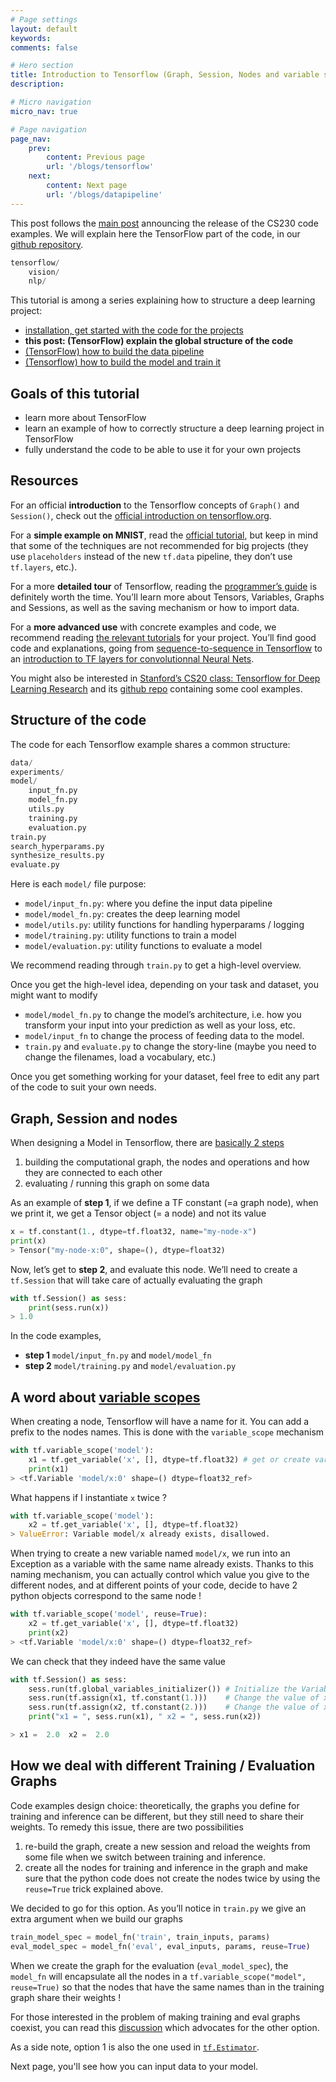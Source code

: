 ```yaml
---
# Page settings
layout: default
keywords:
comments: false

# Hero section
title: Introduction to Tensorflow (Graph, Session, Nodes and variable scope)
description: 

# Micro navigation
micro_nav: true

# Page navigation
page_nav:
    prev:
        content: Previous page
        url: '/blogs/tensorflow'
    next:
        content: Next page
        url: '/blogs/datapipeline'
---
```


This post follows the [main post](/blog/tips) announcing the release of the CS230 code examples. We will explain here the TensorFlow part of the code, in our [github repository](https://github.com/cs230-stanford/cs230-code-examples/tree/master/tensorflow).

```python
tensorflow/
    vision/
    nlp/
```

This tutorial is among a series explaining how to structure a deep learning project:
- [installation, get started with the code for the projects](/blog/tips)
- **this post: (TensorFlow) explain the global structure of the code**
- [(TensorFlow) how to build the data pipeline](/blog/datapipeline)
- [(Tensorflow) how to build the model and train it](/blog/createtrainmodel) 

## **Goals of this tutorial**
- learn more about TensorFlow
- learn an example of how to correctly structure a deep learning project in TensorFlow
- fully understand the code to be able to use it for your own projects 

## **Resources**

For an official **introduction** to the Tensorflow concepts of `Graph()` and `Session()`, check out the [official introduction on tensorflow.org](https://www.tensorflow.org/tutorials/#tensorflow_core_tutorial).

For a **simple example on MNIST**, read the [official tutorial](https://www.tensorflow.org/tutorials/), but keep in mind that some of the techniques are not recommended for big projects (they use `placeholders` instead of the new `tf.data` pipeline, they don’t use `tf.layers`, etc.).

For a more **detailed tour** of Tensorflow, reading the [programmer’s guide](https://www.tensorflow.org/guide/) is definitely worth the time. You’ll learn more about Tensors, Variables, Graphs and Sessions, as well as the saving mechanism or how to import data.

For a **more advanced use** with concrete examples and code, we recommend reading [the relevant tutorials](https://www.tensorflow.org/tutorials/) for your project. You’ll find good code and explanations, going from [sequence-to-sequence in Tensorflow](https://www.tensorflow.org/tutorials/) to an [introduction to TF layers for convolutionnal Neural Nets](https://www.tensorflow.org/tutorials/estimators/cnn#getting_started).

You might also be interested in [Stanford’s CS20 class: Tensorflow for Deep Learning Research](http://web.stanford.edu/class/cs20si/) and its [github repo](https://github.com/chiphuyen/stanford-tensorflow-tutorials) containing some cool examples.

## **Structure of the code**

The code for each Tensorflow example shares a common structure:

```python
data/
experiments/
model/
    input_fn.py
    model_fn.py
    utils.py
    training.py
    evaluation.py
train.py
search_hyperparams.py
synthesize_results.py
evaluate.py
```

Here is each `model/` file purpose:
- `model/input_fn.py`: where you define the input data pipeline
- `model/model_fn.py`: creates the deep learning model
- `model/utils.py`: utility functions for handling hyperparams / logging
- `model/training.py`: utility functions to train a model
- `model/evaluation.py`: utility functions to evaluate a model

We recommend reading through `train.py` to get a high-level overview.

Once you get the high-level idea, depending on your task and dataset, you might want to modify
- `model/model_fn.py` to change the model’s architecture, i.e. how you transform your input into your prediction as well as your loss, etc.
- `model/input_fn` to change the process of feeding data to the model.
- `train.py` and `evaluate.py` to change the story-line (maybe you need to change the filenames, load a vocabulary, etc.)

Once you get something working for your dataset, feel free to edit any part of the code to suit your own needs.

## **Graph, Session and nodes**

When designing a Model in Tensorflow, there are [basically 2 steps](https://www.tensorflow.org/tutorials/#tensorflow_core_tutorial)

1. building the computational graph, the nodes and operations and how they are connected to each other
2. evaluating / running this graph on some data

As an example of **step 1**, if we define a TF constant (=a graph node), when we print it, we get a Tensor object (= a node) and not its value

```python
x = tf.constant(1., dtype=tf.float32, name="my-node-x")
print(x)
> Tensor("my-node-x:0", shape=(), dtype=float32)
```

Now, let’s get to **step 2**, and evaluate this node. We’ll need to create a `tf.Session` that will take care of actually evaluating the graph

```python
with tf.Session() as sess:
    print(sess.run(x))
> 1.0
```

In the code examples,
- **step 1** `model/input_fn.py` and `model/model_fn`
- **step 2** `model/training.py` and `model/evaluation.py`

## **A word about [variable scopes](https://www.tensorflow.org/guide/#the_problem)**

When creating a node, Tensorflow will have a name for it. You can add a prefix to the nodes names. This is done with the `variable_scope` mechanism

```python
with tf.variable_scope('model'):
    x1 = tf.get_variable('x', [], dtype=tf.float32) # get or create variable with name 'model/x:0'
    print(x1)
> <tf.Variable 'model/x:0' shape=() dtype=float32_ref>
```

What happens if I instantiate `x` twice ?

```python
with tf.variable_scope('model'):
    x2 = tf.get_variable('x', [], dtype=tf.float32)
> ValueError: Variable model/x already exists, disallowed.
```

When trying to create a new variable named `model/x`, we run into an Exception as a variable with the same name already exists. Thanks to this naming mechanism, you can actually control which value you give to the different nodes, and at different points of your code, decide to have 2 python objects correspond to the same node !

```python
with tf.variable_scope('model', reuse=True):
    x2 = tf.get_variable('x', [], dtype=tf.float32)
    print(x2)
> <tf.Variable 'model/x:0' shape=() dtype=float32_ref>
```

We can check that they indeed have the same value

```python
with tf.Session() as sess:
    sess.run(tf.global_variables_initializer()) # Initialize the Variables
    sess.run(tf.assign(x1, tf.constant(1.)))    # Change the value of x1
    sess.run(tf.assign(x2, tf.constant(2.)))    # Change the value of x2
    print("x1 = ", sess.run(x1), " x2 = ", sess.run(x2))

> x1 =  2.0  x2 =  2.0
```

## **How we deal with different Training / Evaluation Graphs**

Code examples design choice: theoretically, the graphs you define for training and inference can be different, but they still need to share their weights. To remedy this issue, there are two possibilities
1. re-build the graph, create a new session and reload the weights from some file when we switch between training and inference.
2. create all the nodes for training and inference in the graph and make sure that the python code does not create the nodes twice by using the `reuse=True` trick explained above.

We decided to go for this option. As you’ll notice in `train.py` we give an extra argument when we build our graphs

```python
train_model_spec = model_fn('train', train_inputs, params)
eval_model_spec = model_fn('eval', eval_inputs, params, reuse=True)
```

When we create the graph for the evaluation (`eval_model_spec`), the `model_fn` will encapsulate all the nodes in a `tf.variable_scope("model", reuse=True)` so that the nodes that have the same names than in the training graph share their weights !

For those interested in the problem of making training and eval graphs coexist, you can read this [discussion](https://www.tensorflow.org/tutorials/) which advocates for the other option.

As a side note, option 1 is also the one used in [`tf.Estimator`](https://www.tensorflow.org/guide/estimators).

Next page, you'll see how you can input data to your model.


